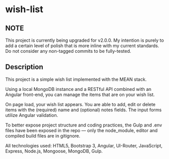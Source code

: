 # wish-list

## NOTE

This project is currently being upgraded for v2.0.0. My intention is purely to
add a certain level of polish that is more inline with my current standards. Do
not consider any non-tagged commits to be fully-tested.

## Description

This project is a simple wish list implemented with the MEAN stack.

Using a local MongoDB instance and a RESTful API combined with an Angular
front-end, you can manage the items that are on your wish list.

On page load, your wish list appears. You are able to add, edit or delete items
with the (required) name and (optional) notes fields. The input forms utilize
Angular validation.

To better expose project structure and coding practices, the Gulp and .env files
have been exposed in the repo — only the node_module, editor and compiled build
files are in gitignore.

All technologies used: HTML5, Bootstrap 3, Angular, UI-Router, JavaScript,
Express, Node.js, Mongoose, MongoDB, Gulp.
